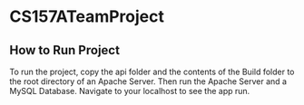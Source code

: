 # CS157ATeamProject

## How to Run Project
To run the project, copy the api folder and the contents of the Build folder to the root directory of an Apache Server.
Then run the Apache Server and a MySQL Database. Navigate to your localhost to see the app run.
